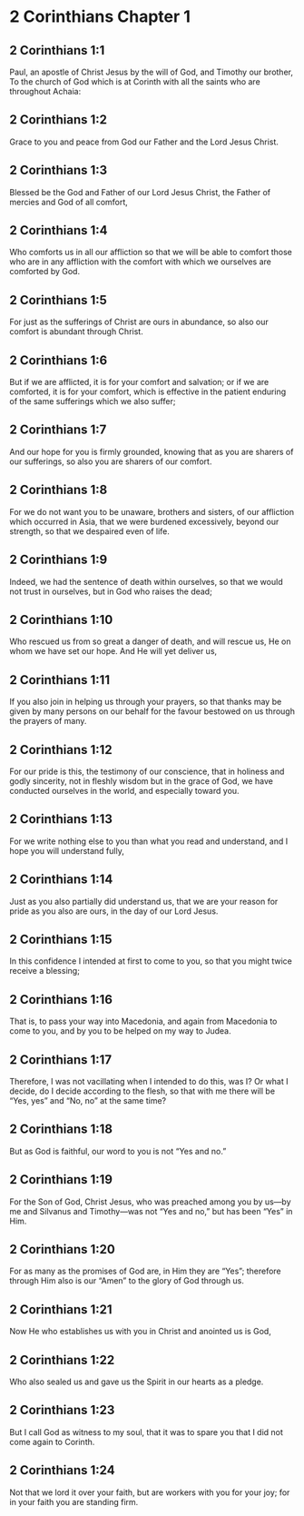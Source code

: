 # 2 Corinthians Chapter 1

## 2 Corinthians 1:1

Paul, an apostle of Christ Jesus by the will of God, and Timothy our brother,  
To the church of God which is at Corinth with all the saints who are throughout Achaia:

## 2 Corinthians 1:2

Grace to you and peace from God our Father and the Lord Jesus Christ.

## 2 Corinthians 1:3

Blessed be the God and Father of our Lord Jesus Christ, the Father of mercies and God of all comfort,

## 2 Corinthians 1:4

Who comforts us in all our affliction so that we will be able to comfort those who are in any affliction with the comfort with which we ourselves are comforted by God.

## 2 Corinthians 1:5

For just as the sufferings of Christ are ours in abundance, so also our comfort is abundant through Christ.

## 2 Corinthians 1:6

But if we are afflicted, it is for your comfort and salvation; or if we are comforted, it is for your comfort, which is effective in the patient enduring of the same sufferings which we also suffer;

## 2 Corinthians 1:7

And our hope for you is firmly grounded, knowing that as you are sharers of our sufferings, so also you are sharers of our comfort.

## 2 Corinthians 1:8

For we do not want you to be unaware, brothers and sisters, of our affliction which occurred in Asia, that we were burdened excessively, beyond our strength, so that we despaired even of life.

## 2 Corinthians 1:9

Indeed, we had the sentence of death within ourselves, so that we would not trust in ourselves, but in God who raises the dead;

## 2 Corinthians 1:10

Who rescued us from so great a danger of death, and will rescue us, He on whom we have set our hope. And He will yet deliver us,

## 2 Corinthians 1:11

If you also join in helping us through your prayers, so that thanks may be given by many persons on our behalf for the favour bestowed on us through the prayers of many.

## 2 Corinthians 1:12

For our pride is this, the testimony of our conscience, that in holiness and godly sincerity, not in fleshly wisdom but in the grace of God, we have conducted ourselves in the world, and especially toward you.

## 2 Corinthians 1:13

For we write nothing else to you than what you read and understand, and I hope you will understand fully,

## 2 Corinthians 1:14

Just as you also partially did understand us, that we are your reason for pride as you also are ours, in the day of our Lord Jesus.

## 2 Corinthians 1:15

In this confidence I intended at first to come to you, so that you might twice receive a blessing;

## 2 Corinthians 1:16

That is, to pass your way into Macedonia, and again from Macedonia to come to you, and by you to be helped on my way to Judea.

## 2 Corinthians 1:17

Therefore, I was not vacillating when I intended to do this, was I? Or what I decide, do I decide according to the flesh, so that with me there will be “Yes, yes” and “No, no” at the same time?

## 2 Corinthians 1:18

But as God is faithful, our word to you is not “Yes and no.”

## 2 Corinthians 1:19

For the Son of God, Christ Jesus, who was preached among you by us—by me and Silvanus and Timothy—was not “Yes and no,” but has been “Yes” in Him.

## 2 Corinthians 1:20

For as many as the promises of God are, in Him they are “Yes”; therefore through Him also is our “Amen” to the glory of God through us.

## 2 Corinthians 1:21

Now He who establishes us with you in Christ and anointed us is God,

## 2 Corinthians 1:22

Who also sealed us and gave us the Spirit in our hearts as a pledge.

## 2 Corinthians 1:23

But I call God as witness to my soul, that it was to spare you that I did not come again to Corinth.

## 2 Corinthians 1:24

Not that we lord it over your faith, but are workers with you for your joy; for in your faith you are standing firm.
